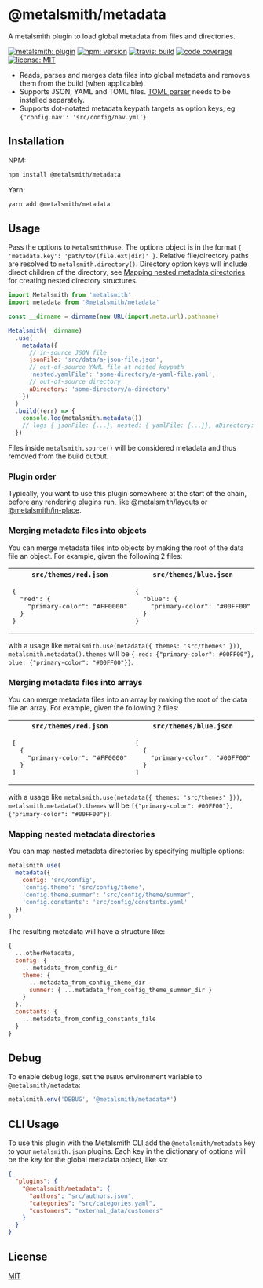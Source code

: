 # @metalsmith/metadata

A metalsmith plugin to load global metadata from files and directories.

[![metalsmith: plugin][metalsmith-badge]][metalsmith-url]
[![npm: version][npm-badge]][npm-url]
[![travis: build][ci-badge]][ci-url]
[![code coverage][codecov-badge]][codecov-url]
[![license: MIT][license-badge]][license-url]

- Reads, parses and merges data files into global metadata and removes them from the build (when applicable).
- Supports JSON, YAML and TOML files. [TOML parser](https://www.npmjs.com/package/toml) needs to be installed separately.
- Supports dot-notated metadata keypath targets as option keys, eg `{'config.nav': 'src/config/nav.yml'}`

## Installation

NPM:

```bash
npm install @metalsmith/metadata
```

Yarn:

```bash
yarn add @metalsmith/metadata
```

## Usage

Pass the options to `Metalsmith#use`. The options object is in the format `{ 'metadata.key': 'path/to/(file.ext|dir)' }`. Relative file/directory paths are resolved to `metalsmith.directory()`. Directory option keys will include direct children of the directory, see [Mapping nested metadata directories](#mapping-nested-metadata-directories) for creating nested directory structures.

```js
import Metalsmith from 'metalsmith'
import metadata from '@metalsmith/metadata'

const __dirname = dirname(new URL(import.meta.url).pathname)

Metalsmith(__dirname)
  .use(
    metadata({
      // in-source JSON file
      jsonFile: 'src/data/a-json-file.json',
      // out-of-source YAML file at nested keypath
      'nested.yamlFile': 'some-directory/a-yaml-file.yaml',
      // out-of-source directory
      aDirectory: 'some-directory/a-directory'
    })
  )
  .build((err) => {
    console.log(metalsmith.metadata())
    // logs { jsonFile: {...}, nested: { yamlFile: {...}}, aDirectory: {...} }
  })
```

Files inside `metalsmith.source()` will be considered metadata and thus removed from the build output.

### Plugin order

Typically, you want to use this plugin somewhere at the start of the chain, before any rendering plugins run, like [@metalsmith/layouts](https://github.com/metalsmith/layouts) or [@metalsmith/in-place](https://github.com/metalsmith/in-place).

### Merging metadata files into objects

You can merge metadata files into objects by making the root of the data file an object. For example, given the following 2 files:

<table>
  <tr><th><code>src/themes/red.json</code></th><th><code>src/themes/blue.json</code></th></tr>
  <tr>
    <td>
      <pre>{
  "red": {
    "primary-color": "#FF0000"
  }
}</pre>
    </td>
    <td>
      <pre>{
  "blue": {
    "primary-color": "#00FF00"
  }
}</pre>
    </td>
  </tr>
</table>

with a usage like `metalsmith.use(metadata({ themes: 'src/themes' }))`, `metalsmith.metadata().themes` will be `{ red: {"primary-color": #00FF00"}, blue: {"primary-color": "#00FF00"}}`.

### Merging metadata files into arrays

You can merge metadata files into an array by making the root of the data file an array. For example, given the following 2 files:

<table>
  <tr><th><code>src/themes/red.json</code></th><th><code>src/themes/blue.json</code></th></tr>
  <tr>
    <td>
      <pre>[
  {
    "primary-color": "#FF0000"
  }
]</pre>
    </td>
    <td>
      <pre>[
  {
    "primary-color": "#00FF00"
  }
]</pre>
    </td>
  </tr>
</table>

with a usage like `metalsmith.use(metadata({ themes: 'src/themes' }))`, `metalsmith.metadata().themes` will be `[{"primary-color": #00FF00"}, {"primary-color": "#00FF00"}]`.

### Mapping nested metadata directories

You can map nested metadata directories by specifying multiple options:

```js
metalsmith.use(
  metadata({
    config: 'src/config',
    'config.theme': 'src/config/theme',
    'config.theme.summer': 'src/config/theme/summer',
    'config.constants': 'src/config/constants.yaml'
  })
)
```

The resulting metadata will have a structure like:

```js
{
  ...otherMetadata,
  config: {
    ...metadata_from_config_dir
    theme: {
      ...metadata_from_config_theme_dir
      summer: { ...metadata_from_config_theme_summer_dir }
    }
  },
  constants: {
    ...metadata_from_config_constants_file
  }
}
```

## Debug

To enable debug logs, set the `DEBUG` environment variable to `@metalsmith/metadata`:

```js
metalsmith.env('DEBUG', '@metalsmith/metadata*')
```

## CLI Usage

To use this plugin with the Metalsmith CLI,add the `@metalsmith/metadata` key to your `metalsmith.json` plugins. Each key in the dictionary of options will be the key for the global metadata object, like so:

```json
{
  "plugins": {
    "@metalsmith/metadata": {
      "authors": "src/authors.json",
      "categories": "src/categories.yaml",
      "customers": "external_data/customers"
    }
  }
}
```

## License

[MIT][license-url]

[npm-badge]: https://img.shields.io/npm/v/@metalsmith/metadata.svg
[npm-url]: https://www.npmjs.com/package/@metalsmith/metadata
[ci-badge]: https://github.com/metalsmith/metalsmith/actions/workflows/test.yml/badge.svg
[ci-url]: https://github.com/metalsmith/metalsmith/actions/workflows/test.yml
[metalsmith-badge]: https://img.shields.io/badge/metalsmith-core_plugin-green.svg?longCache=true
[metalsmith-url]: https://metalsmith.io
[codecov-badge]: https://img.shields.io/coveralls/github/metalsmith/metadata
[codecov-url]: https://coveralls.io/github/metalsmith/metadata
[license-badge]: https://img.shields.io/github/license/metalsmith/metadata
[license-url]: LICENSE
